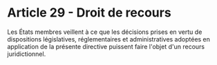 # Article 29 - Droit de recours


Les États membres veillent à ce que les décisions prises en vertu de dispositions législatives, réglementaires et administratives adoptées en application de la présente directive puissent faire l'objet d'un recours juridictionnel.
